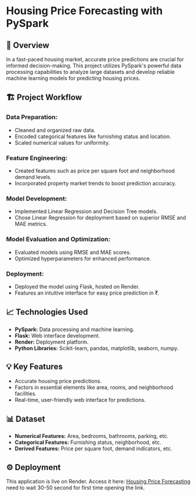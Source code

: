 # **Housing Price Forecasting with PySpark**  

## 🌟 **Overview**  
In a fast-paced housing market, accurate price predictions are crucial for informed decision-making. This project utilizes PySpark's powerful data processing capabilities to analyze large datasets and develop reliable machine learning models for predicting housing prices.  

## 🏗️ **Project Workflow**  

### **Data Preparation:**  
- Cleaned and organized raw data.  
- Encoded categorical features like furnishing status and location.  
- Scaled numerical values for uniformity.  

### **Feature Engineering:**  
- Created features such as price per square foot and neighborhood demand levels.  
- Incorporated property market trends to boost prediction accuracy.  

### **Model Development:**  
- Implemented Linear Regression and Decision Tree models.  
- Chose Linear Regression for deployment based on superior RMSE and MAE metrics.  

### **Model Evaluation and Optimization:**  
- Evaluated models using RMSE and MAE scores.  
- Optimized hyperparameters for enhanced performance.  

### **Deployment:**  
- Deployed the model using Flask, hosted on Render.  
- Features an intuitive interface for easy price prediction in ₹.  

## 📈 **Technologies Used**  
- **PySpark:** Data processing and machine learning.  
- **Flask:** Web interface development.  
- **Render:** Deployment platform.  
- **Python Libraries:** Scikit-learn, pandas, matplotlib, seaborn, numpy.  

## 💡 **Key Features**  
- Accurate housing price predictions.  
- Factors in essential elements like area, rooms, and neighborhood facilities.  
- Real-time, user-friendly web interface for predictions.  

## 📊 **Dataset**  
- **Numerical Features:** Area, bedrooms, bathrooms, parking, etc.  
- **Categorical Features:** Furnishing status, neighborhood, etc.  
- **Derived Features:** Price per square foot, demand indicators, etc.  

## ⚙️ **Deployment**  
This application is live on Render. Access it here: [Housing Price Forecasting](https://example-link.com)  
need to wait 30-50 second for first time opening the link.
